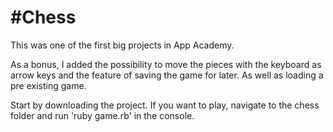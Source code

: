 #Chess
=====

This was one of the first big projects in App Academy.

As a bonus, I added the possibility to move the pieces with the keyboard as arrow keys and the feature of saving the game for later. As well as loading a pre existing game.

Start by downloading the project. If you want to play, navigate to the chess folder and run 'ruby game.rb' in the console.
